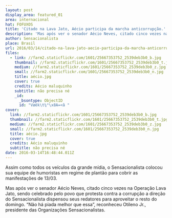 ```yaml
---
layout: post
display_area: featured_01
area: internacional
hat: FOFUXOS
title: 'Citado na Lava Jato, Aécio participa da marcha anticorrupção.'
description: 'Mas após ver o senador Aécio Neves, citado cinco vezes na Operação Lava Jato, sendo celebrado pelo povo que protesta'
author: Sensacionalista
place: Brasil
url: 2016/03/14/citado-na-lava-jato-aecio-participa-da-marcha-anticorrupcao/
files:
  - link: //farm2.staticflickr.com/1601/25667353752_2539deb3b0_b.jpg
    thumbnail: //farm2.staticflickr.com/1601/25667353752_2539deb3b0_t.jpg
    medium: //farm2.staticflickr.com/1601/25667353752_2539deb3b0_z.jpg
    small: //farm2.staticflickr.com/1601/25667353752_2539deb3b0_n.jpg
    title: aécio.jpg
    cover: true
    credits: Aécio maluquinho
    subtitle: não precisa né
    _id:
      _bsontype: ObjectID
      id: "Væëk\t¼°\x8A=<â "
cover:
  link: //farm2.staticflickr.com/1601/25667353752_2539deb3b0_b.jpg
  thumbnail: //farm2.staticflickr.com/1601/25667353752_2539deb3b0_t.jpg
  medium: //farm2.staticflickr.com/1601/25667353752_2539deb3b0_z.jpg
  small: //farm2.staticflickr.com/1601/25667353752_2539deb3b0_n.jpg
  title: aécio.jpg
  cover: true
  credits: Aécio maluquinho
  subtitle: não precisa né
date: 2016-03-14T16:48:44.011Z
---
```

<p>Assim como todos os ve&iacute;culos da grande m&iacute;dia, o Sensacionalista colocou sua equipe de humoristas em regime de plant&atilde;o para cobrir as manifesta&ccedil;&otilde;es de 13/03.&nbsp;</p>

<p>Mas ap&oacute;s ver o senador A&eacute;cio Neves, citado cinco vezes na Opera&ccedil;&atilde;o Lava Jato, sendo celebrado pelo povo que protesta contra a corrup&ccedil;&atilde;o a dire&ccedil;&atilde;o do Sensacionalista dispensou seus redatores para aproveitar o resto do domingo. &ldquo;N&atilde;o h&aacute; piada melhor que essa&rdquo;, reconheceu Otileno Jr., presidente das Organiza&ccedil;&otilde;es Sensacionalistas.</p>

